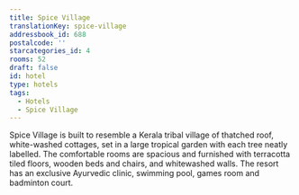 ```yaml
---
title: Spice Village
translationKey: spice-village
addressbook_id: 688
postalcode: ''
starcategories_id: 4
rooms: 52
draft: false
id: hotel
type: hotels
tags:
  - Hotels
  - Spice Village
---
```

Spice Village is built to resemble a Kerala tribal village of thatched roof, white-washed cottages, set in a large tropical garden with each tree neatly labelled. The comfortable rooms are spacious and furnished with terracotta tiled floors, wooden beds and chairs, and whitewashed walls. The resort has an exclusive Ayurvedic clinic, swimming pool, games room and badminton court.